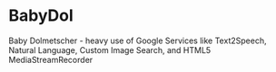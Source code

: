 # BabyDol
Baby Dolmetscher - heavy use of Google Services like Text2Speech, Natural Language, Custom Image Search, and HTML5 MediaStreamRecorder
